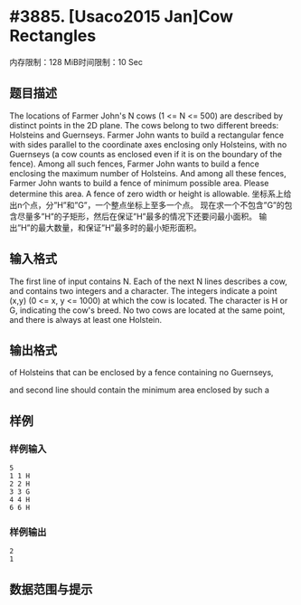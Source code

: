 # #3885. [Usaco2015 Jan]Cow Rectangles

内存限制：128 MiB时间限制：10 Sec

## 题目描述

The locations of Farmer John's N cows (1 <= N <= 500) are described by distinct points in the 2D plane.  The cows belong to two different breeds: Holsteins and Guernseys.  Farmer John wants to build a rectangular fence with sides parallel to the coordinate axes enclosing only Holsteins, with no Guernseys (a cow counts as enclosed even if it is on the boundary of the fence).  Among all such fences, Farmer John wants to build a fence enclosing the maximum number of Holsteins.  And among all these fences, Farmer John wants to build a fence of minimum possible area.  Please determine this area.  A fence of zero width or height is allowable.
坐标系上给出n个点，分&rdquo;H&rdquo;和&rdquo;G&rdquo;，一个整点坐标上至多一个点。  现在求一个不包含&rdquo;G&rdquo;的包含尽量多&rdquo;H&rdquo;的子矩形，然后在保证&rdquo;H&rdquo;最多的情况下还要问最小面积。  输出&rdquo;H&rdquo;的最大数量，和保证&rdquo;H&rdquo;最多时的最小矩形面积。

## 输入格式

The first line of input contains N.  Each of the next N lines describes a cow, and contains two integers and a character. The integers indicate a point (x,y) (0 <= x, y <= 1000) at which the cow is located. The character is H or G, indicating the cow's breed.  No two cows are located at the same point, and there is always at least one Holstein.

## 输出格式

of Holsteins that can be enclosed by a fence containing no Guernseys,

and second line should contain the minimum area enclosed by such a

## 样例

### 样例输入

    
    5
    1 1 H
    2 2 H
    3 3 G
    4 4 H
    6 6 H
    

### 样例输出

    
    2
    1
    

## 数据范围与提示
